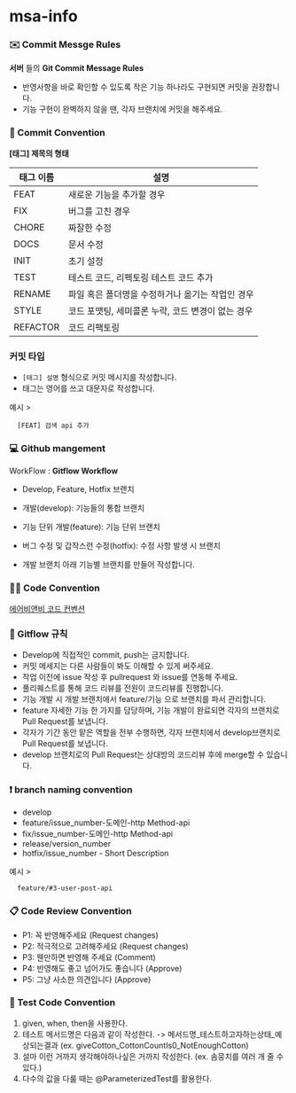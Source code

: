 # msa-info

### ✉️ Commit Messge Rules
**서버** 들의 **Git Commit Message Rules**

  - 반영사항을 바로 확인할 수 있도록 작은 기능 하나라도 구현되면 커밋을 권장합니다.
  - 기능 구현이 완벽하지 않을 땐, 각자 브랜치에 커밋을 해주세요.
    
### 📌 Commit Convention
**[태그] 제목의 형태**

| 태그 이름 | 설명 |
|-----------|------|
| FEAT      | 새로운 기능을 추가할 경우 |
| FIX       | 버그를 고친 경우 |
| CHORE     | 짜잘한 수정 |
| DOCS      | 문서 수정 |
| INIT      | 초기 설정 |
| TEST      | 테스트 코드, 리펙토링 테스트 코드 추가 |
| RENAME    | 파일 혹은 폴더명을 수정하거나 옮기는 작업인 경우 |
| STYLE     | 코드 포맷팅, 세미콜론 누락, 코드 변경이 없는 경우 |
| REFACTOR  | 코드 리팩토링 |



### 커밋 타입
  - `[태그] 설명` 형식으로 커밋 메시지를 작성합니다.
  - 태그는 영어를 쓰고 대문자로 작성합니다.

예시 >
```
  [FEAT] 검색 api 추가
```  
### 💻 Github mangement
WorkFlow : **Gitflow Workflow**

  - Develop, Feature, Hotfix 브랜치

  - 개발(develop): 기능들의 통합 브랜치

  - 기능 단위 개발(feature): 기능 단위 브랜치

  - 버그 수정 및 갑작스런 수정(hotfix): 수정 사항 발생 시 브랜치

  - 개발 브랜치 아래 기능별 브랜치를 만들어 작성합니다.

### ✍🏻 Code Convention
[에어비앤비 코드 컨벤션](https://github.com/airbnb/javascript)

### 📍 Gitflow 규칙
- Develop에 직접적인 commit, push는 금지합니다.
- 커밋 메세지는 다른 사람들이 봐도 이해할 수 있게 써주세요.
- 작업 이전에 issue 작성 후 pullrequest 와 issue를 연동해 주세요.
- 풀리퀘스트를 통해 코드 리뷰를 전원이 코드리뷰를 진행합니다.
- 기능 개발 시 개발 브랜치에서 feature/기능 으로 브랜치를 파서 관리합니다.
- feature 자세한 기능 한 가지를 담당하며, 기능 개발이 완료되면 각자의 브랜치로 Pull Request를 보냅니다.
- 각자가 기간 동안 맡은 역할을 전부 수행하면, 각자 브랜치에서 develop브랜치로 Pull Request를 보냅니다.
- develop 브랜치로의 Pull Request는 상대방의 코드리뷰 후에 merge할 수 있습니다.
  
### ❗️ branch naming convention
 - develop
 - feature/issue_number-도메인-http Method-api
 - fix/issue_number-도메인-http Method-api
 - release/version_number
 - hotfix/issue_number - Short Description
   
예시 >
```
  feature/#3-user-post-api
```
  
### 📋 Code Review Convention
- P1: 꼭 반영해주세요 (Request changes)
- P2: 적극적으로 고려해주세요 (Request changes)
- P3: 웬만하면 반영해 주세요 (Comment)
- P4: 반영해도 좋고 넘어가도 좋습니다 (Approve)
- P5: 그냥 사소한 의견입니다 (Approve)


### 🚀 Test Code Convention
1. given, when, then을 사용한다.
2. 테스트 메서드명은 다음과 같이 작성한다. -> 메서드명_테스트하고자하는상태_예상되는결과 (ex. giveCotton_CottonCountIs0_NotEnoughCotton)
3. 설마 이런 거까지 생각해야하나싶은 거까지 작성한다. (ex. 솜뭉치를 여러 개 줄 수 있다.)
4. 다수의 값을 다룰 때는 @ParameterizedTest를 활용한다.
